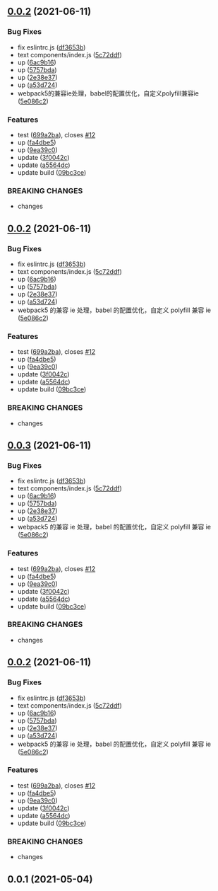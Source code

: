 ## [0.0.2](https://github.com/KoKuDolly/koku-scaffold/compare/v0.0.1...v0.0.2) (2021-06-11)


### Bug Fixes

* fix eslintrc.js ([df3653b](https://github.com/KoKuDolly/koku-scaffold/commit/df3653b94d53b8669a7dffccf7e78fafacccfa30))
* text components/index.js ([5c72ddf](https://github.com/KoKuDolly/koku-scaffold/commit/5c72ddf46664277af00da90fbfe06546941a601f))
* up ([6ac9b16](https://github.com/KoKuDolly/koku-scaffold/commit/6ac9b16f71b04a3ba7ed7b5bdb4082e7cbc9e169))
* up ([5757bda](https://github.com/KoKuDolly/koku-scaffold/commit/5757bda7845abba731cba0bf9fa687e49da3ac53))
* up ([2e38e37](https://github.com/KoKuDolly/koku-scaffold/commit/2e38e379098e727fed49da6d23e6bc3cfc825cc2))
* up ([a53d724](https://github.com/KoKuDolly/koku-scaffold/commit/a53d724a36ce3167ef0ff9211857c243ffa0e841))
* webpack5的兼容ie处理，babel的配置优化，自定义polyfill兼容ie ([5e086c2](https://github.com/KoKuDolly/koku-scaffold/commit/5e086c2dffe7002404b5559ebe1f22dede25db10))


### Features

* test ([699a2ba](https://github.com/KoKuDolly/koku-scaffold/commit/699a2ba52b63b22cd11c80f3cae3995a8fa81cc5)), closes [#12](https://github.com/KoKuDolly/koku-scaffold/issues/12)
* up ([fa4dbe5](https://github.com/KoKuDolly/koku-scaffold/commit/fa4dbe594660425e50dad54f68f1c8ff9a43b390))
* up ([9ea39c0](https://github.com/KoKuDolly/koku-scaffold/commit/9ea39c08767d52cdcfe4f04c70a38596e4d954e3))
* update ([3f0042c](https://github.com/KoKuDolly/koku-scaffold/commit/3f0042cf5797adad443ded4ab1934ddb69c4d176))
* update ([a5564dc](https://github.com/KoKuDolly/koku-scaffold/commit/a5564dcee917a9bbf3327635446dc84ae00c0d91))
* update build ([09bc3ce](https://github.com/KoKuDolly/koku-scaffold/commit/09bc3ce505e0a1b8c8044a21feeab8964f4158a0))


### BREAKING CHANGES

* changes



## [0.0.2](https://github.com/KoKuDolly/koku-scaffold/compare/v0.0.1...v0.0.2) (2021-06-11)

### Bug Fixes

- fix eslintrc.js ([df3653b](https://github.com/KoKuDolly/koku-scaffold/commit/df3653b94d53b8669a7dffccf7e78fafacccfa30))
- text components/index.js ([5c72ddf](https://github.com/KoKuDolly/koku-scaffold/commit/5c72ddf46664277af00da90fbfe06546941a601f))
- up ([6ac9b16](https://github.com/KoKuDolly/koku-scaffold/commit/6ac9b16f71b04a3ba7ed7b5bdb4082e7cbc9e169))
- up ([5757bda](https://github.com/KoKuDolly/koku-scaffold/commit/5757bda7845abba731cba0bf9fa687e49da3ac53))
- up ([2e38e37](https://github.com/KoKuDolly/koku-scaffold/commit/2e38e379098e727fed49da6d23e6bc3cfc825cc2))
- up ([a53d724](https://github.com/KoKuDolly/koku-scaffold/commit/a53d724a36ce3167ef0ff9211857c243ffa0e841))
- webpack5 的兼容 ie 处理，babel 的配置优化，自定义 polyfill 兼容 ie ([5e086c2](https://github.com/KoKuDolly/koku-scaffold/commit/5e086c2dffe7002404b5559ebe1f22dede25db10))

### Features

- test ([699a2ba](https://github.com/KoKuDolly/koku-scaffold/commit/699a2ba52b63b22cd11c80f3cae3995a8fa81cc5)), closes [#12](https://github.com/KoKuDolly/koku-scaffold/issues/12)
- up ([fa4dbe5](https://github.com/KoKuDolly/koku-scaffold/commit/fa4dbe594660425e50dad54f68f1c8ff9a43b390))
- up ([9ea39c0](https://github.com/KoKuDolly/koku-scaffold/commit/9ea39c08767d52cdcfe4f04c70a38596e4d954e3))
- update ([3f0042c](https://github.com/KoKuDolly/koku-scaffold/commit/3f0042cf5797adad443ded4ab1934ddb69c4d176))
- update ([a5564dc](https://github.com/KoKuDolly/koku-scaffold/commit/a5564dcee917a9bbf3327635446dc84ae00c0d91))
- update build ([09bc3ce](https://github.com/KoKuDolly/koku-scaffold/commit/09bc3ce505e0a1b8c8044a21feeab8964f4158a0))

### BREAKING CHANGES

- changes

## [0.0.3](https://github.com/KoKuDolly/koku-scaffold/compare/v0.0.1...v0.0.3) (2021-06-11)

### Bug Fixes

- fix eslintrc.js ([df3653b](https://github.com/KoKuDolly/koku-scaffold/commit/df3653b94d53b8669a7dffccf7e78fafacccfa30))
- text components/index.js ([5c72ddf](https://github.com/KoKuDolly/koku-scaffold/commit/5c72ddf46664277af00da90fbfe06546941a601f))
- up ([6ac9b16](https://github.com/KoKuDolly/koku-scaffold/commit/6ac9b16f71b04a3ba7ed7b5bdb4082e7cbc9e169))
- up ([5757bda](https://github.com/KoKuDolly/koku-scaffold/commit/5757bda7845abba731cba0bf9fa687e49da3ac53))
- up ([2e38e37](https://github.com/KoKuDolly/koku-scaffold/commit/2e38e379098e727fed49da6d23e6bc3cfc825cc2))
- up ([a53d724](https://github.com/KoKuDolly/koku-scaffold/commit/a53d724a36ce3167ef0ff9211857c243ffa0e841))
- webpack5 的兼容 ie 处理，babel 的配置优化，自定义 polyfill 兼容 ie ([5e086c2](https://github.com/KoKuDolly/koku-scaffold/commit/5e086c2dffe7002404b5559ebe1f22dede25db10))

### Features

- test ([699a2ba](https://github.com/KoKuDolly/koku-scaffold/commit/699a2ba52b63b22cd11c80f3cae3995a8fa81cc5)), closes [#12](https://github.com/KoKuDolly/koku-scaffold/issues/12)
- up ([fa4dbe5](https://github.com/KoKuDolly/koku-scaffold/commit/fa4dbe594660425e50dad54f68f1c8ff9a43b390))
- up ([9ea39c0](https://github.com/KoKuDolly/koku-scaffold/commit/9ea39c08767d52cdcfe4f04c70a38596e4d954e3))
- update ([3f0042c](https://github.com/KoKuDolly/koku-scaffold/commit/3f0042cf5797adad443ded4ab1934ddb69c4d176))
- update ([a5564dc](https://github.com/KoKuDolly/koku-scaffold/commit/a5564dcee917a9bbf3327635446dc84ae00c0d91))
- update build ([09bc3ce](https://github.com/KoKuDolly/koku-scaffold/commit/09bc3ce505e0a1b8c8044a21feeab8964f4158a0))

### BREAKING CHANGES

- changes

## [0.0.2](https://github.com/KoKuDolly/koku-scaffold/compare/v0.0.1...v0.0.2) (2021-06-11)

### Bug Fixes

- fix eslintrc.js ([df3653b](https://github.com/KoKuDolly/koku-scaffold/commit/df3653b94d53b8669a7dffccf7e78fafacccfa30))
- text components/index.js ([5c72ddf](https://github.com/KoKuDolly/koku-scaffold/commit/5c72ddf46664277af00da90fbfe06546941a601f))
- up ([6ac9b16](https://github.com/KoKuDolly/koku-scaffold/commit/6ac9b16f71b04a3ba7ed7b5bdb4082e7cbc9e169))
- up ([5757bda](https://github.com/KoKuDolly/koku-scaffold/commit/5757bda7845abba731cba0bf9fa687e49da3ac53))
- up ([2e38e37](https://github.com/KoKuDolly/koku-scaffold/commit/2e38e379098e727fed49da6d23e6bc3cfc825cc2))
- up ([a53d724](https://github.com/KoKuDolly/koku-scaffold/commit/a53d724a36ce3167ef0ff9211857c243ffa0e841))
- webpack5 的兼容 ie 处理，babel 的配置优化，自定义 polyfill 兼容 ie ([5e086c2](https://github.com/KoKuDolly/koku-scaffold/commit/5e086c2dffe7002404b5559ebe1f22dede25db10))

### Features

- test ([699a2ba](https://github.com/KoKuDolly/koku-scaffold/commit/699a2ba52b63b22cd11c80f3cae3995a8fa81cc5)), closes [#12](https://github.com/KoKuDolly/koku-scaffold/issues/12)
- up ([fa4dbe5](https://github.com/KoKuDolly/koku-scaffold/commit/fa4dbe594660425e50dad54f68f1c8ff9a43b390))
- up ([9ea39c0](https://github.com/KoKuDolly/koku-scaffold/commit/9ea39c08767d52cdcfe4f04c70a38596e4d954e3))
- update ([3f0042c](https://github.com/KoKuDolly/koku-scaffold/commit/3f0042cf5797adad443ded4ab1934ddb69c4d176))
- update ([a5564dc](https://github.com/KoKuDolly/koku-scaffold/commit/a5564dcee917a9bbf3327635446dc84ae00c0d91))
- update build ([09bc3ce](https://github.com/KoKuDolly/koku-scaffold/commit/09bc3ce505e0a1b8c8044a21feeab8964f4158a0))

### BREAKING CHANGES

- changes

## 0.0.1 (2021-05-04)
